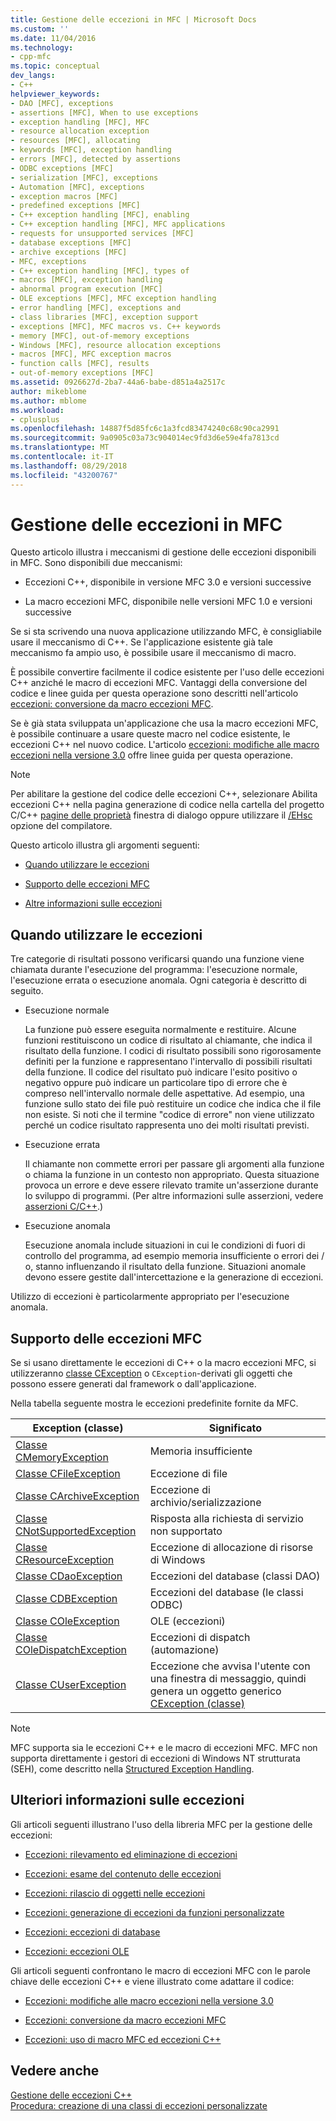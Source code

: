 ```yaml
---
title: Gestione delle eccezioni in MFC | Microsoft Docs
ms.custom: ''
ms.date: 11/04/2016
ms.technology:
- cpp-mfc
ms.topic: conceptual
dev_langs:
- C++
helpviewer_keywords:
- DAO [MFC], exceptions
- assertions [MFC], When to use exceptions
- exception handling [MFC], MFC
- resource allocation exception
- resources [MFC], allocating
- keywords [MFC], exception handling
- errors [MFC], detected by assertions
- ODBC exceptions [MFC]
- serialization [MFC], exceptions
- Automation [MFC], exceptions
- exception macros [MFC]
- predefined exceptions [MFC]
- C++ exception handling [MFC], enabling
- C++ exception handling [MFC], MFC applications
- requests for unsupported services [MFC]
- database exceptions [MFC]
- archive exceptions [MFC]
- MFC, exceptions
- C++ exception handling [MFC], types of
- macros [MFC], exception handling
- abnormal program execution [MFC]
- OLE exceptions [MFC], MFC exception handling
- error handling [MFC], exceptions and
- class libraries [MFC], exception support
- exceptions [MFC], MFC macros vs. C++ keywords
- memory [MFC], out-of-memory exceptions
- Windows [MFC], resource allocation exceptions
- macros [MFC], MFC exception macros
- function calls [MFC], results
- out-of-memory exceptions [MFC]
ms.assetid: 0926627d-2ba7-44a6-babe-d851a4a2517c
author: mikeblome
ms.author: mblome
ms.workload:
- cplusplus
ms.openlocfilehash: 14887f5d85fc6c1a3fcd83474240c68c90ca2991
ms.sourcegitcommit: 9a0905c03a73c904014ec9fd3d6e59e4fa7813cd
ms.translationtype: MT
ms.contentlocale: it-IT
ms.lasthandoff: 08/29/2018
ms.locfileid: "43200767"
---
```

# <a name="exception-handling-in-mfc"></a>Gestione delle eccezioni in MFC
Questo articolo illustra i meccanismi di gestione delle eccezioni disponibili in MFC. Sono disponibili due meccanismi:  
  
-   Eccezioni C++, disponibile in versione MFC 3.0 e versioni successive  
  
-   La macro eccezioni MFC, disponibile nelle versioni MFC 1.0 e versioni successive  
  
 Se si sta scrivendo una nuova applicazione utilizzando MFC, è consigliabile usare il meccanismo di C++. Se l'applicazione esistente già tale meccanismo fa ampio uso, è possibile usare il meccanismo di macro.  
  
 È possibile convertire facilmente il codice esistente per l'uso delle eccezioni C++ anziché le macro di eccezioni MFC. Vantaggi della conversione del codice e linee guida per questa operazione sono descritti nell'articolo [eccezioni: conversione da macro eccezioni MFC](../mfc/exceptions-converting-from-mfc-exception-macros.md).  
  
 Se è già stata sviluppata un'applicazione che usa la macro eccezioni MFC, è possibile continuare a usare queste macro nel codice esistente, le eccezioni C++ nel nuovo codice. L'articolo [eccezioni: modifiche alle macro eccezioni nella versione 3.0](../mfc/exceptions-changes-to-exception-macros-in-version-3-0.md) offre linee guida per questa operazione.  
  
> [!NOTE]
>  Per abilitare la gestione del codice delle eccezioni C++, selezionare Abilita eccezioni C++ nella pagina generazione di codice nella cartella del progetto C/C++ [pagine delle proprietà](../ide/property-pages-visual-cpp.md) finestra di dialogo oppure utilizzare il [/EHsc](../build/reference/eh-exception-handling-model.md) opzione del compilatore.  
  
 Questo articolo illustra gli argomenti seguenti:  
  
-   [Quando utilizzare le eccezioni](#_core_when_to_use_exceptions)  
  
-   [Supporto delle eccezioni MFC](#_core_mfc_exception_support)  
  
-   [Altre informazioni sulle eccezioni](#_core_further_reading_about_exceptions)  
  
##  <a name="_core_when_to_use_exceptions"></a> Quando utilizzare le eccezioni  
 Tre categorie di risultati possono verificarsi quando una funzione viene chiamata durante l'esecuzione del programma: l'esecuzione normale, l'esecuzione errata o esecuzione anomala. Ogni categoria è descritto di seguito.  
  
-   Esecuzione normale  
  
     La funzione può essere eseguita normalmente e restituire. Alcune funzioni restituiscono un codice di risultato al chiamante, che indica il risultato della funzione. I codici di risultato possibili sono rigorosamente definiti per la funzione e rappresentano l'intervallo di possibili risultati della funzione. Il codice del risultato può indicare l'esito positivo o negativo oppure può indicare un particolare tipo di errore che è compreso nell'intervallo normale delle aspettative. Ad esempio, una funzione sullo stato dei file può restituire un codice che indica che il file non esiste. Si noti che il termine "codice di errore" non viene utilizzato perché un codice risultato rappresenta uno dei molti risultati previsti.  
  
-   Esecuzione errata  
  
     Il chiamante non commette errori per passare gli argomenti alla funzione o chiama la funzione in un contesto non appropriato. Questa situazione provoca un errore e deve essere rilevato tramite un'asserzione durante lo sviluppo di programmi. (Per altre informazioni sulle asserzioni, vedere [asserzioni C/C++](/visualstudio/debugger/c-cpp-assertions).)  
  
-   Esecuzione anomala  
  
     Esecuzione anomala include situazioni in cui le condizioni di fuori di controllo del programma, ad esempio memoria insufficiente o errori dei / o, stanno influenzando il risultato della funzione. Situazioni anomale devono essere gestite dall'intercettazione e la generazione di eccezioni.  
  
 Utilizzo di eccezioni è particolarmente appropriato per l'esecuzione anomala.  
  
##  <a name="_core_mfc_exception_support"></a> Supporto delle eccezioni MFC  
 Se si usano direttamente le eccezioni di C++ o la macro eccezioni MFC, si utilizzeranno [classe CException](../mfc/reference/cexception-class.md) o `CException`-derivati gli oggetti che possono essere generati dal framework o dall'applicazione.  
  
 Nella tabella seguente mostra le eccezioni predefinite fornite da MFC.  
  
|Exception (classe)|Significato|  
|---------------------|-------------|  
|[Classe CMemoryException](../mfc/reference/cmemoryexception-class.md)|Memoria insufficiente|  
|[Classe CFileException](../mfc/reference/cfileexception-class.md)|Eccezione di file|  
|[Classe CArchiveException](../mfc/reference/carchiveexception-class.md)|Eccezione di archivio/serializzazione|  
|[Classe CNotSupportedException](../mfc/reference/cnotsupportedexception-class.md)|Risposta alla richiesta di servizio non supportato|  
|[Classe CResourceException](../mfc/reference/cresourceexception-class.md)|Eccezione di allocazione di risorse di Windows|  
|[Classe CDaoException](../mfc/reference/cdaoexception-class.md)|Eccezioni del database (classi DAO)|  
|[Classe CDBException](../mfc/reference/cdbexception-class.md)|Eccezioni del database (le classi ODBC)|  
|[Classe COleException](../mfc/reference/coleexception-class.md)|OLE (eccezioni)|  
|[Classe COleDispatchException](../mfc/reference/coledispatchexception-class.md)|Eccezioni di dispatch (automazione)|  
|[Classe CUserException](../mfc/reference/cuserexception-class.md)|Eccezione che avvisa l'utente con una finestra di messaggio, quindi genera un oggetto generico [CException (classe)](../mfc/reference/cexception-class.md)|  
  
> [!NOTE]
>  MFC supporta sia le eccezioni C++ e le macro di eccezioni MFC. MFC non supporta direttamente i gestori di eccezioni di Windows NT strutturata (SEH), come descritto nella [Structured Exception Handling](https://msdn.microsoft.com/library/windows/desktop/ms680657).  
  
##  <a name="_core_further_reading_about_exceptions"></a> Ulteriori informazioni sulle eccezioni  
 Gli articoli seguenti illustrano l'uso della libreria MFC per la gestione delle eccezioni:  
  
-   [Eccezioni: rilevamento ed eliminazione di eccezioni](../mfc/exceptions-catching-and-deleting-exceptions.md)  
  
-   [Eccezioni: esame del contenuto delle eccezioni](../mfc/exceptions-examining-exception-contents.md)  
  
-   [Eccezioni: rilascio di oggetti nelle eccezioni](../mfc/exceptions-freeing-objects-in-exceptions.md)  
  
-   [Eccezioni: generazione di eccezioni da funzioni personalizzate](../mfc/exceptions-throwing-exceptions-from-your-own-functions.md)  
  
-   [Eccezioni: eccezioni di database](../mfc/exceptions-database-exceptions.md)  
  
-   [Eccezioni: eccezioni OLE](../mfc/exceptions-ole-exceptions.md)  
  
 Gli articoli seguenti confrontano le macro di eccezioni MFC con le parole chiave delle eccezioni C++ e viene illustrato come adattare il codice:  
  
-   [Eccezioni: modifiche alle macro eccezioni nella versione 3.0](../mfc/exceptions-changes-to-exception-macros-in-version-3-0.md)  
  
-   [Eccezioni: conversione da macro eccezioni MFC](../mfc/exceptions-converting-from-mfc-exception-macros.md)  
  
-   [Eccezioni: uso di macro MFC ed eccezioni C++](../mfc/exceptions-using-mfc-macros-and-cpp-exceptions.md)  
  
## <a name="see-also"></a>Vedere anche  
 [Gestione delle eccezioni C++](../cpp/cpp-exception-handling.md)   
 [Procedura: creazione di una classi di eccezioni personalizzate](http://go.microsoft.com/fwlink/p/?linkid=128045)


